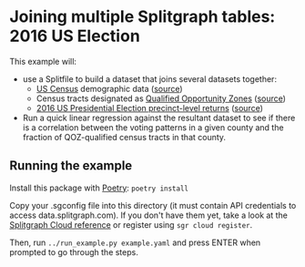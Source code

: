 # Joining multiple Splitgraph tables: 2016 US Election 

This example will:

* use a Splitfile to build a dataset that joins several datasets together:
  * [US Census](https://www.splitgraph.com/splitgraph/census) demographic data ([source](https://www.kaggle.com/muonneutrino/us-census-demographic-data/download))
  * Census tracts designated as [Qualified Opportunity Zones](https://www.splitgraph.com/splitgraph/qoz) ([source](https://www.cdfifund.gov/Documents/Designated%20QOZs.12.14.18.xlsx))
  * [2016 US Presidential Election precinct-level returns](https://www.splitgraph.com/splitgraph/2016_election/) ([source](https://dataverse.harvard.edu/dataset.xhtml?persistentId=doi:10.7910/DVN/LYWX3D))
* Run a quick linear regression against the resultant dataset to see if there is a
  correlation between the voting patterns in a given county and the fraction of QOZ-qualified
  census tracts in that county. 

## Running the example

Install this package with [Poetry](https://github.com/sdispater/poetry): `poetry install` 

Copy your .sgconfig file into this directory (it must contain API credentials to access
data.splitgraph.com). If you don't have them yet, take a look at the
[Splitgraph Cloud reference](https://www.splitgraph.com/docs/splitgraph_cloud/introduction) or register using `sgr cloud register`.

Then, run `../run_example.py example.yaml` and press ENTER when prompted to go through the steps.
